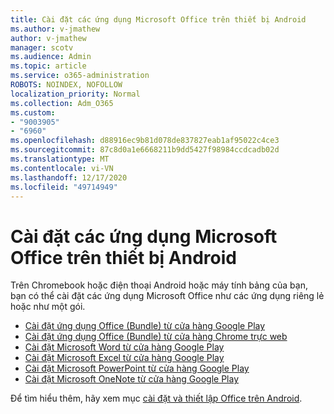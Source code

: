 ```yaml
---
title: Cài đặt các ứng dụng Microsoft Office trên thiết bị Android
ms.author: v-jmathew
author: v-jmathew
manager: scotv
ms.audience: Admin
ms.topic: article
ms.service: o365-administration
ROBOTS: NOINDEX, NOFOLLOW
localization_priority: Normal
ms.collection: Adm_O365
ms.custom:
- "9003905"
- "6960"
ms.openlocfilehash: d88916ec9b81d078de837827eab1af95022c4ce3
ms.sourcegitcommit: 87c8d0a1e6668211b9dd5427f98984ccdcadb02d
ms.translationtype: MT
ms.contentlocale: vi-VN
ms.lasthandoff: 12/17/2020
ms.locfileid: "49714949"
---
```

# <a name="install-microsoft-office-apps-on-an-android-device"></a>Cài đặt các ứng dụng Microsoft Office trên thiết bị Android

Trên Chromebook hoặc điện thoại Android hoặc máy tính bảng của bạn, bạn có thể cài đặt các ứng dụng Microsoft Office như các ứng dụng riêng lẻ hoặc như một gói.

- [Cài đặt ứng dụng Office (Bundle) từ cửa hàng Google Play](https://go.microsoft.com/fwlink/?linkid=2137009)
- [Cài đặt ứng dụng Office (Bundle) từ cửa hàng Chrome trực web](https://go.microsoft.com/fwlink/?linkid=2137212)
- [Cài đặt Microsoft Word từ cửa hàng Google Play](https://go.microsoft.com/fwlink/?linkid=2136994)
- [Cài đặt Microsoft Excel từ cửa hàng Google Play](https://go.microsoft.com/fwlink/?linkid=2137120)
- [Cài đặt Microsoft PowerPoint từ cửa hàng Google Play](https://go.microsoft.com/fwlink/?linkid=2137121)
- [Cài đặt Microsoft OneNote từ cửa hàng Google Play](https://go.microsoft.com/fwlink/?linkid=2137211)

Để tìm hiểu thêm, hãy xem mục [cài đặt và thiết lập Office trên Android](https://go.microsoft.com/fwlink/?linkid=2135287).
